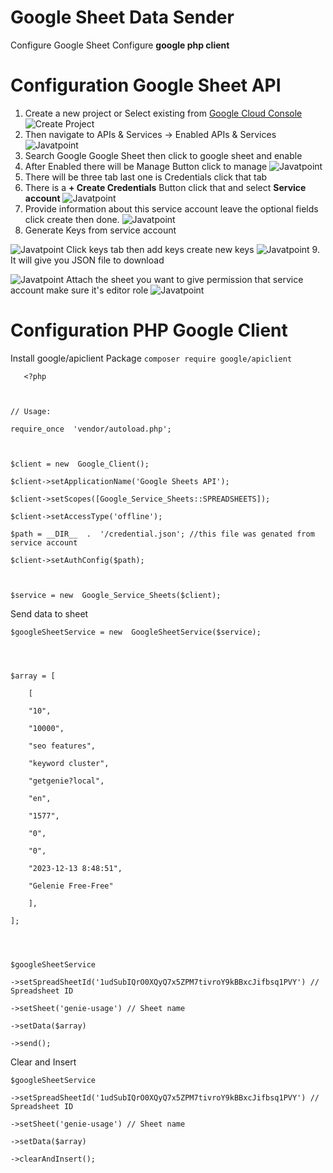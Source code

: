 # Google Sheet Data Sender

Configure Google Sheet
Configure **google php client** 


# Configuration Google Sheet API


1. Create a new project or Select existing from [Google Cloud Console ](https://console.cloud.google.com/)
![Create Project](https://img001.prntscr.com/file/img001/HWZmsNuZTjuuYuKpBZ4fYg.png)
2. Then navigate to APIs & Services -> Enabled APIs & Services
![Javatpoint](https://img001.prntscr.com/file/img001/Qod3uvsZSySGm2z7fzyXNg.png)
3. Search Google Google Sheet then click to google sheet and enable
4. After Enabled there will be Manage Button click to manage 
![Javatpoint](https://img001.prntscr.com/file/img001/jBQELy_4TXCAlaULgsCg4A.png)
5. There will be three tab last one is Credentials click that tab
6. There is a **+ Create Credentials** Button click that and select **Service account**
![Javatpoint](https://img001.prntscr.com/file/img001/CTHECQDjRWqgRFoTk8i9eg.png)
7. Provide information about this service account leave the optional fields click create then done.
![Javatpoint](https://img001.prntscr.com/file/img001/Z8Szf6OHRga4xP3ea3Y4lA.png)
8. Generate Keys from service account

![Javatpoint](https://img001.prntscr.com/file/img001/-3EwT2QwQDO4BaQ3jJ6YDw.png)
Click keys tab then add keys 
create new keys 
![Javatpoint](https://img001.prntscr.com/file/img001/5WhOERpTR2qZyCJZaRqRYA.png)
9. It will give you JSON file to download 

![Javatpoint](https://img001.prntscr.com/file/img001/k_HwqS5MR9CWILXy_rTrrg.png)
Attach the sheet you want to give permission that service account make sure it's editor role 
![Javatpoint]( https://img001.prntscr.com/file/img001/kyYbrelLR6-HFMltmWWD9Q.png)


# Configuration PHP Google Client

Install google/apiclient Package
    `composer require google/apiclient`

 

       <?php
    
      
    
    // Usage:
    
    require_once  'vendor/autoload.php';
    
      
    
    $client = new  Google_Client();
    
    $client->setApplicationName('Google Sheets API');
    
    $client->setScopes([Google_Service_Sheets::SPREADSHEETS]);
    
    $client->setAccessType('offline');
    
    $path = __DIR__  .  '/credential.json'; //this file was genated from service account
    
    $client->setAuthConfig($path);
    
      
    
    $service = new  Google_Service_Sheets($client);




Send data to sheet 

  

    $googleSheetService = new  GoogleSheetService($service);

  
  

    $array = [
    
    	[
    
    	"10",
    
    	"10000",
    
    	"seo features",
    
    	"keyword cluster",
    
    	"getgenie?local",
    
    	"en",
    
    	"1577",
    
    	"0",
    
    	"0",
    
    	"2023-12-13 8:48:51",
    
    	"Gelenie Free-Free"
    
    	],
    
    ];

  
  

    $googleSheetService
    
    ->setSpreadSheetId('1udSubIQrO0XQyQ7x5ZPM7tivroY9kBBxcJifbsq1PVY') // Spreadsheet ID
    
    ->setSheet('genie-usage') // Sheet name
    
    ->setData($array)
    
    ->send();



Clear and Insert 

    $googleSheetService
    
    ->setSpreadSheetId('1udSubIQrO0XQyQ7x5ZPM7tivroY9kBBxcJifbsq1PVY') // Spreadsheet ID
    
    ->setSheet('genie-usage') // Sheet name
    
    ->setData($array)
    
    ->clearAndInsert(); 






